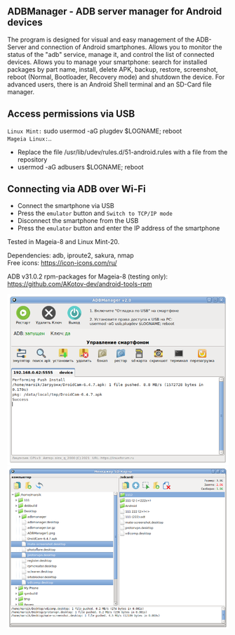 ADBManager - ADB server manager for Android devices
---
The program is designed for visual and easy management of the ADB-Server and connection of Android smartphones. Allows you to monitor the status of the "adb" service, manage it, and control the list of connected devices. Allows you to manage your smartphone: search for installed packages by part name, install, delete APK, backup, restore, screenshot, reboot (Normal, Bootloader, Recovery mode) and shutdown the device. For advanced users, there is an Android Shell terminal and an SD-Card file manager.  

Access permissions via USB
---
`Linux Mint:` sudo usermod -aG plugdev $LOGNAME; reboot  
`Mageia Linux:`..
+ Replace the file /usr/lib/udev/rules.d/51-android.rules with a file from the repository
+ usermod -aG adbusers $LOGNAME; reboot

Connecting via ADB over Wi-Fi
---
+ Connect the smartphone via USB  
+ Press the `emulator` button and `Switch to TCP/IP mode`  
+ Disconnect the smartphone from the USB  
+ Press the `emulator` button and enter the IP address of the smartphone

Tested in Mageia-8 and Linux Mint-20.  

Dependencies: adb, iproute2, sakura, nmap  
Free icons: https://icon-icons.com/ru/

ADB v31.0.2 rpm-packages for Mageia-8 (testing only): https://github.com/AKotov-dev/android-tools-rpm

![](https://github.com/AKotov-dev/adbmanager/blob/main/ScreenShot/ADBManager1.png)  
![](https://github.com/AKotov-dev/adbmanager/blob/main/ScreenShot/ADBManager2.png)
